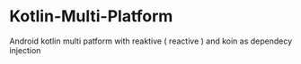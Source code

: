 # Kotlin-Multi-Platform
Android kotlin multi patform with reaktive ( reactive ) and koin as dependecy injection
